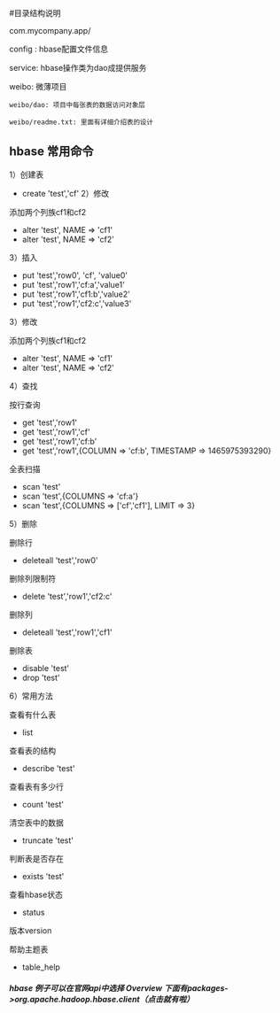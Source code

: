 #目录结构说明

com.mycompany.app/

config : hbase配置文件信息

service: hbase操作类为dao成提供服务

weibo:   微薄项目

    weibo/dao: 项目中每张表的数据访问对象层

    weibo/readme.txt: 里面有详细介绍表的设计

## hbase 常用命令

1）创建表
* create 'test','cf'
2）修改

添加两个列族cf1和cf2
* alter 'test', NAME => 'cf1'
* alter 'test', NAME => 'cf2'

3）插入

* put 'test','row0', 'cf', 'value0'
* put 'test','row1','cf:a','value1'
* put 'test','row1','cf1:b','value2'
* put 'test','row1','cf2:c','value3'

3）修改

添加两个列族cf1和cf2
* alter 'test', NAME => 'cf1'
* alter 'test', NAME => 'cf2'

4）查找

按行查询
* get 'test','row1'
* get 'test','row1','cf'
* get 'test','row1','cf:b'
* get 'test','row1',{COLUMN => 'cf:b', TIMESTAMP => 1465975393290}

全表扫描
* scan 'test'
* scan 'test',{COLUMNS => 'cf:a'}
* scan 'test',{COLUMNS => ['cf','cf1'], LIMIT => 3}

5）删除

删除行
* deleteall 'test','row0'

删除列限制符
* delete 'test','row1','cf2:c'

删除列
* deleteall 'test','row1','cf1'

删除表
* disable 'test'
* drop 'test'

6）常用方法

查看有什么表
* list

查看表的结构
* describe 'test'

查看表有多少行
* count 'test'

清空表中的数据
* truncate 'test'

判断表是否存在
* exists 'test'

查看hbase状态
* status

版本version

帮助主题表
* table_help

##### hbase 例子可以在官网api中选择 Overview 下面有packages->org.apache.hadoop.hbase.client（点击就有啦）




